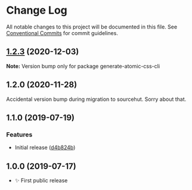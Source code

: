 # Change Log

All notable changes to this project will be documented in this file.
See [Conventional Commits](https://conventionalcommits.org) for commit guidelines.

## [1.2.3](https://git.sr.ht/~royston/codsen/compare/generate-atomic-css-cli@1.2.2...generate-atomic-css-cli@1.2.3) (2020-12-03)

**Note:** Version bump only for package generate-atomic-css-cli





## 1.2.0 (2020-11-28)

Accidental version bump during migration to sourcehut. Sorry about that.

## 1.1.0 (2019-07-19)

### Features

- Initial release ([d4b824b](https://gitlab.com/codsen/codsen/commit/d4b824b))

## 1.0.0 (2019-07-17)

- ✨ First public release
